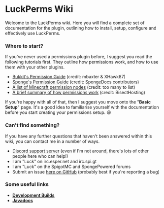 # LuckPerms Wiki

Welcome to the LuckPerms wiki. Here you will find a complete set of documentation for the plugin, outlining how to install, setup, configure and effectively use LuckPerms.

### Where to start?
If you've never used a permissions plugin before, I suggest you read the following tutorials first. They outline how permissions work, and how to use them with your other plugins.

* [Bukkit's Permission Guide](http://wiki.bukkit.org/Understanding_Permissions) (credit: mbaxter & XHawk87)
* [Sponge's Permission Guide](https://docs.spongepowered.org/master/en/server/management/permissions.html) (credit: SpongeDocs contributors)
* [A list of Minecraft permission nodes](http://wiki.bukkit.org/CraftBukkit_Commands) (credit: too many to list)
* [A brief summary of how permissions work](https://www.bisecthosting.com/clients/knowledgebase/87/Introduction-to-permissions.html) (credit: BisectHosting)

If you're happy with all of that, then I suggest you move onto the "**Basic Setup**" page. It's a good idea to familiarise yourself with the documentation before you start creating your permissions setup. 😃 

### Can't find something?

If you have any further questions that haven't been answered within this wiki, you can contact me in a number of ways.

* [Discord support server](https://discord.gg/W3FzxHA) (even if I'm not around, there's lots of other people here who can help!)
* I am "Luck" on irc.esper.net and irc.spi.gt
* I am "Luck" on the SpigotMC and SpongePowered forums
* Submit an issue [here on GitHub](https://github.com/lucko/LuckPerms/issues) (probably best if you're reporting a bug)

### Some useful links
* [**Development Builds**](https://ci.lucko.me/job/LuckPerms)
* [**Javadocs**](https://luckperms.lucko.me/javadocs/)